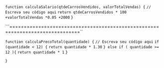 ```function calculaSalario(qtdeCarrosVendidos, valorTotalVendas) {```
 ``// Escreva seu código aqui``
``return qtdeCarrosVendidos * 100 +valorTotalVendas *0.05 +2000``
``}``

```==============================================================================``

``function calculaPrecoTotal(quantidade) {``
  ``// Escreva seu código aqui``
  ``if (quantidade < 12) {``
    ``return quantidade * 1.30``
  ``} else if ( quantidade >= 12 ){``
    ``return quantidade * 1``
  ``}``
  
``}``
